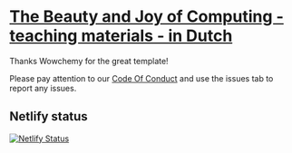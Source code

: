 # [The Beauty and Joy of Computing - teaching materials - in Dutch](https://bjc-nl.netlify.app/)


Thanks Wowchemy for the great template!

Please pay attention to our [Code Of Conduct](Code_of_Conduct.md) and use the issues tab to report any issues.

## Netlify status
[![Netlify Status](https://api.netlify.com/api/v1/badges/9bc5c0e1-774c-420d-83be-f65b18a663fd/deploy-status)](https://app.netlify.com/sites/bjc-nl/deploys)
